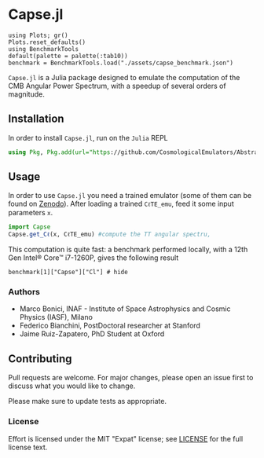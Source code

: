 # Capse.jl

```@setup tutorial
using Plots; gr()
Plots.reset_defaults()
using BenchmarkTools
default(palette = palette(:tab10))
benchmark = BenchmarkTools.load("./assets/capse_benchmark.json")
```

`Capse.jl` is a Julia package designed to emulate the computation of the CMB Angular Power Spectrum, with a speedup of several orders of magnitude.

## Installation

In order to install  `Capse.jl`, run on the `Julia` REPL

```julia
using Pkg, Pkg.add(url="https://github.com/CosmologicalEmulators/AbstractEmulator.jl")
```

## Usage

In order to use `Capse.jl` you need a trained emulator (some of them can be found on [Zenodo](https://zenodo.org/record/8187935)).
After loading a trained `CℓTE_emu`, feed it some input parameters `x`.

```julia
import Capse
Capse.get_Cℓ(x, CℓTE_emu) #compute the TT angular spectru,
```

This computation is quite fast: a benchmark performed locally, with a 12th Gen Intel® Core™ i7-1260P, gives the following result

```@example tutorial
benchmark[1]["Capse"]["Cl"] # hide
```

### Authors

- Marco Bonici, INAF - Institute of Space Astrophysics and Cosmic Physics (IASF), Milano
- Federico Bianchini, PostDoctoral researcher at Stanford
- Jaime Ruiz-Zapatero, PhD Student at Oxford

## Contributing

Pull requests are welcome. For major changes, please open an issue first to discuss what you would like to change.

Please make sure to update tests as appropriate.

### License

Effort is licensed under the MIT "Expat" license; see
[LICENSE](https://github.com/CosmologicalEmulators/Effort.jl/blob/main/LICENSE) for
the full license text.
